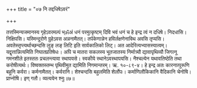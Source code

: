 +++
title = "०७ नि तद्दधिषेऽवरं"

+++

तत्तस्मिन्यजमानस्य गृहेऽवरमल्पं भ्ॐअं धनं परमुत्कृष्टम् दिवि भवं धनं च हे इन्द्र त्वं न दधिषे। निदधासि। निक्षिपसि। यस्मिन्दुरोणे ग्रुहेऽवस अन्ननामैतत्। तर्पकेणान्नेन हविर्लक्षणेनाविथ अवसि तृप्यसि। अवतेस्तृप्त्यर्थाच्छन्दसि लुङ् लङ् लिटि इति सार्वकालिको लिट्। अत आदेरित्यभ्यासस्यात्वम्। यद्वृत्तान्नित्यमिति निघातप्रतिषेधः। अपि च मातरा सकलस्य भूतजातस्य निर्मात्र्यौ द्यावापृथिव्यौ जिगत्नू गमनशीले इतस्ततः प्रचलन्त्यावा स्थापयसे। स्वकीये स्थानेऽवस्थापयसि। नैश्चल्येन यथावतिष्ठेति तथा करोषीत्यर्थः। विष्वक्तस्तम्भ पृथिवीमुत द्यामिति निगमान्तरम्। ऋ. १०-८९-४। हे इन्द्र अतः कारनात्पुरूणि बहूनि कर्वरा। कर्मनामैतत्। कर्वरानि। शेश्चन्दसि बहुलमिति शेर्लोपः। कर्माणिलौकिकानि वैदिकानि चेनोषि। प्राप्नोषि। इण् गतौ। व्यत्ययेन श्नुः॥७॥